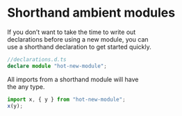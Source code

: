 # Shorthand ambient modules  

If you don’t want to take the time to write out  
declarations before using a new module, you can  
use a shorthand declaration to get started quickly.  

```typescript
//declarations.d.ts
declare module "hot-new-module";
```

All imports from a shorthand module will have  
the any type.  

```typescript
import x, { y } from "hot-new-module";
x(y);
```
